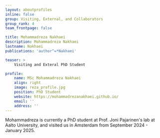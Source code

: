 ```yaml
---
layout: aboutprofiles
inline: false
group: Visiting, External, and Collaborators
group_rank: 4
team_frontpage: false

title: Mohammadreza Nakhaei
description: Mohammadreza Nakhaei
lastname: Nakhaei
publications: 'author^=*Nakhaei'

teaser: >
    Visiting and Exteral PhD Student

profile:
    name: MSc Mohammadreza Nakhaei
    align: right
    image: reza_profile.jpg
    position: PhD Student
    website: https://mohammadrezanakhaei.github.io/
    email: ''
    address: ''
---
```


Mohammadreza is currently a PhD student at Prof. Joni Pajarinen's lab at Aalto University, and visited us in Amsterdam from September 2024 - January 2025.
